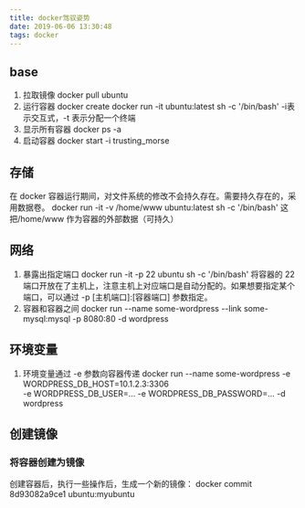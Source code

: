 ```yaml
---
title: docker驾驭姿势
date: 2019-06-06 13:30:48
tags: docker
---
```


## base
1. 拉取镜像
docker pull ubuntu
2. 运行容器
docker create
docker run -it ubuntu:latest sh -c '/bin/bash' 
-i表示交互式，-t 表示分配一个终端
3. 显示所有容器
docker ps -a 
4. 启动容器
docker start -i trusting_morse 
<!-- more -->
## 存储
在 docker 容器运行期间，对文件系统的修改不会持久存在。需要持久存在的，采用数据卷。
docker run -it -v /home/www ubuntu:latest sh -c '/bin/bash' 
这把/home/www 作为容器的外部数据（可持久）

## 网络
1. 暴露出指定端口
docker run -it -p 22 ubuntu sh -c '/bin/bash'
将容器的 22 端口开放在了主机上，注意主机上对应端口是自动分配的。如果想要指定某个端口，可以通过 -p [主机端口]:[容器端口]  参数指定。
2. 容器和容器之间
docker run --name some-wordpress --link some-mysql:mysql -p 8080:80 -d wordpress

## 环境变量
1. 环境变量通过 -e 参数向容器传递
docker run --name some-wordpress -e WORDPRESS_DB_HOST=10.1.2.3:3306 \
    -e WORDPRESS_DB_USER=... -e WORDPRESS_DB_PASSWORD=... -d wordpress 

## 创建镜像
### 将容器创建为镜像
创建容器后，执行一些操作后，生成一个新的镜像：
docker commit 8d93082a9ce1 ubuntu:myubuntu 
